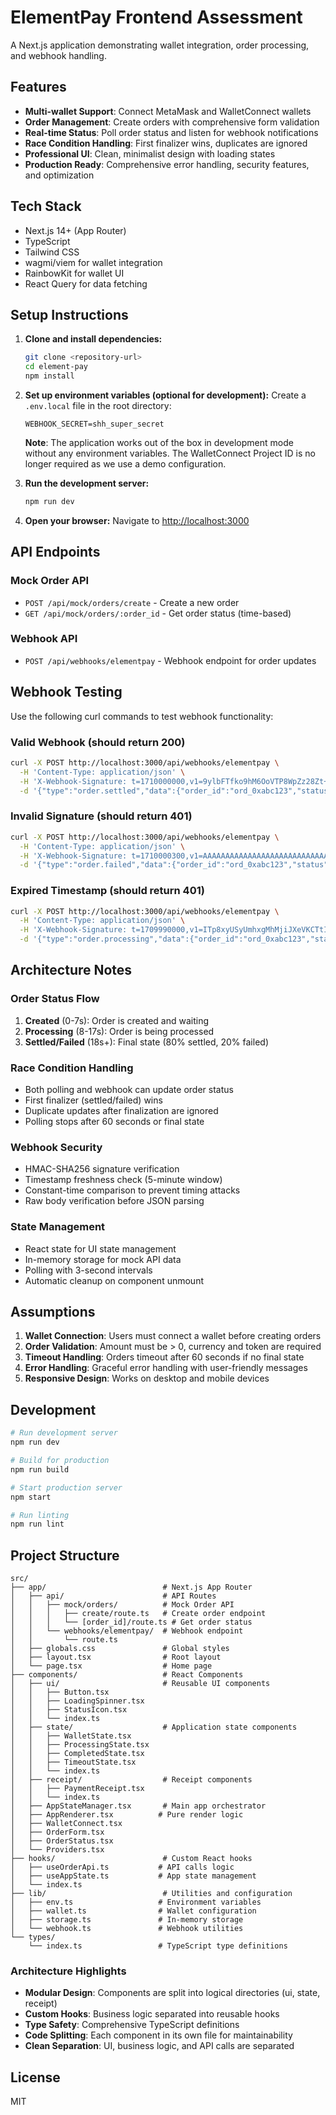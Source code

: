 # ElementPay Frontend Assessment

A Next.js application demonstrating wallet integration, order processing, and webhook handling.

## Features

- **Multi-wallet Support**: Connect MetaMask and WalletConnect wallets
- **Order Management**: Create orders with comprehensive form validation
- **Real-time Status**: Poll order status and listen for webhook notifications
- **Race Condition Handling**: First finalizer wins, duplicates are ignored
- **Professional UI**: Clean, minimalist design with loading states
- **Production Ready**: Comprehensive error handling, security features, and optimization

## Tech Stack

- Next.js 14+ (App Router)
- TypeScript
- Tailwind CSS
- wagmi/viem for wallet integration
- RainbowKit for wallet UI
- React Query for data fetching

## Setup Instructions

1. **Clone and install dependencies:**

   ```bash
   git clone <repository-url>
   cd element-pay
   npm install
   ```

2. **Set up environment variables (optional for development):**
   Create a `.env.local` file in the root directory:

   ```env
   WEBHOOK_SECRET=shh_super_secret
   ```

   **Note**: The application works out of the box in development mode without any environment variables. The WalletConnect Project ID is no longer required as we use a demo configuration.

3. **Run the development server:**

   ```bash
   npm run dev
   ```

4. **Open your browser:**
   Navigate to [http://localhost:3000](http://localhost:3000)

## API Endpoints

### Mock Order API

- `POST /api/mock/orders/create` - Create a new order
- `GET /api/mock/orders/:order_id` - Get order status (time-based)

### Webhook API

- `POST /api/webhooks/elementpay` - Webhook endpoint for order updates

## Webhook Testing

Use the following curl commands to test webhook functionality:

### Valid Webhook (should return 200)

```bash
curl -X POST http://localhost:3000/api/webhooks/elementpay \
  -H 'Content-Type: application/json' \
  -H 'X-Webhook-Signature: t=1710000000,v1=9ylbFTfko9hM6OoVTP8WpZz28Zt+TzSHHkFrylDokRo=' \
  -d '{"type":"order.settled","data":{"order_id":"ord_0xabc123","status":"settled"}}'
```

### Invalid Signature (should return 401)

```bash
curl -X POST http://localhost:3000/api/webhooks/elementpay \
  -H 'Content-Type: application/json' \
  -H 'X-Webhook-Signature: t=1710000300,v1=AAAAAAAAAAAAAAAAAAAAAAAAAAAAAAAAAAAAAAAAAAA=' \
  -d '{"type":"order.failed","data":{"order_id":"ord_0xabc123","status":"failed"}}'
```

### Expired Timestamp (should return 401)

```bash
curl -X POST http://localhost:3000/api/webhooks/elementpay \
  -H 'Content-Type: application/json' \
  -H 'X-Webhook-Signature: t=1709990000,v1=ITp8xyUSyUmhxgMhMjiJXeVKCTtIVEHpydWhXG6RKoI=' \
  -d '{"type":"order.processing","data":{"order_id":"ord_0xabc123","status":"processing"}}'
```

## Architecture Notes

### Order Status Flow

1. **Created** (0-7s): Order is created and waiting
2. **Processing** (8-17s): Order is being processed
3. **Settled/Failed** (18s+): Final state (80% settled, 20% failed)

### Race Condition Handling

- Both polling and webhook can update order status
- First finalizer (settled/failed) wins
- Duplicate updates after finalization are ignored
- Polling stops after 60 seconds or final state

### Webhook Security

- HMAC-SHA256 signature verification
- Timestamp freshness check (5-minute window)
- Constant-time comparison to prevent timing attacks
- Raw body verification before JSON parsing

### State Management

- React state for UI state management
- In-memory storage for mock API data
- Polling with 3-second intervals
- Automatic cleanup on component unmount

## Assumptions

1. **Wallet Connection**: Users must connect a wallet before creating orders
2. **Order Validation**: Amount must be > 0, currency and token are required
3. **Timeout Handling**: Orders timeout after 60 seconds if no final state
4. **Error Handling**: Graceful error handling with user-friendly messages
5. **Responsive Design**: Works on desktop and mobile devices

## Development

```bash
# Run development server
npm run dev

# Build for production
npm run build

# Start production server
npm start

# Run linting
npm run lint
```

## Project Structure

```
src/
├── app/                          # Next.js App Router
│   ├── api/                      # API Routes
│   │   ├── mock/orders/          # Mock Order API
│   │   │   ├── create/route.ts   # Create order endpoint
│   │   │   └── [order_id]/route.ts # Get order status
│   │   └── webhooks/elementpay/  # Webhook endpoint
│   │       └── route.ts
│   ├── globals.css               # Global styles
│   ├── layout.tsx                # Root layout
│   └── page.tsx                  # Home page
├── components/                   # React Components
│   ├── ui/                       # Reusable UI components
│   │   ├── Button.tsx
│   │   ├── LoadingSpinner.tsx
│   │   ├── StatusIcon.tsx
│   │   └── index.ts
│   ├── state/                    # Application state components
│   │   ├── WalletState.tsx
│   │   ├── ProcessingState.tsx
│   │   ├── CompletedState.tsx
│   │   ├── TimeoutState.tsx
│   │   └── index.ts
│   ├── receipt/                  # Receipt components
│   │   ├── PaymentReceipt.tsx
│   │   └── index.ts
│   ├── AppStateManager.tsx       # Main app orchestrator
│   ├── AppRenderer.tsx          # Pure render logic
│   ├── WalletConnect.tsx
│   ├── OrderForm.tsx
│   ├── OrderStatus.tsx
│   └── Providers.tsx
├── hooks/                        # Custom React hooks
│   ├── useOrderApi.ts           # API calls logic
│   ├── useAppState.ts           # App state management
│   └── index.ts
├── lib/                          # Utilities and configuration
│   ├── env.ts                   # Environment variables
│   ├── wallet.ts                # Wallet configuration
│   ├── storage.ts               # In-memory storage
│   └── webhook.ts               # Webhook utilities
└── types/
    └── index.ts                 # TypeScript type definitions
```

### Architecture Highlights

- **Modular Design**: Components are split into logical directories (ui, state, receipt)
- **Custom Hooks**: Business logic separated into reusable hooks
- **Type Safety**: Comprehensive TypeScript definitions
- **Code Splitting**: Each component in its own file for maintainability
- **Clean Separation**: UI, business logic, and API calls are separated

## License

MIT
